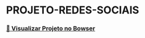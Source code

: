 # PROJETO-REDES-SOCIAIS

 <h3  style="color: green; text-decoration: none;"><strong><a href="https://luciananader.github.io/Projeto-Redes-Sociais/"> 🎥 Visualizar Projeto no Bowser</a></strong></h3>